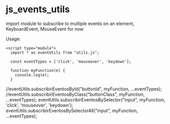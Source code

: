 # js_events_utils
import module to subscribe to multiple events on an element, KeyboardEvent, MouseEvent for now


Usage:

    <script type="module">
      import * as eventUtils from "utils.js";
    
      const eventTypes = ['click', 'mouseover', 'keydown'];

      function myFunction(e) {
        console.log(e);
      }

  //eventUtils.subscribirEventosById("buttonId", myFunction, ...eventTypes);
  //eventUtils.subscribirEventosByClass("buttonClass", myFunction, ...eventTypes);
  eventUtils.subscribirEventosBySelector("input", myFunction, 'click', 'mouseover', 'keydown');
  eventUtils.subscribirEventosBySelectorAll("input", myFunction, ...eventTypes);


